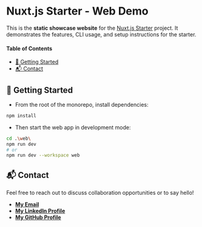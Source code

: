 # Nuxt.js Starter - Web Demo

This is the **static showcase website** for the [Nuxt.js Starter](https://github.com/matimortari/nuxtjs-starter) project. It demonstrates the features, CLI usage, and setup instructions for the starter.

#### Table of Contents

- [🏁 Getting Started](#getting-started)
- [📬 Contact](#contact)

## 🏁 Getting Started

- From the root of the monorepo, install dependencies:

```bash
npm install
```

- Then start the web app in development mode:

```bash
cd .\web\
npm run dev
# or
npm run dev --workspace web
```

## 📬 Contact

Feel free to reach out to discuss collaboration opportunities or to say hello!

- [**My Email**](mailto:matheus.felipe.19rt@gmail.com)
- [**My LinkedIn Profile**](https://www.linkedin.com/in/matheus-mortari-19rt)
- [**My GitHub Profile**](https://github.com/matimortari)
